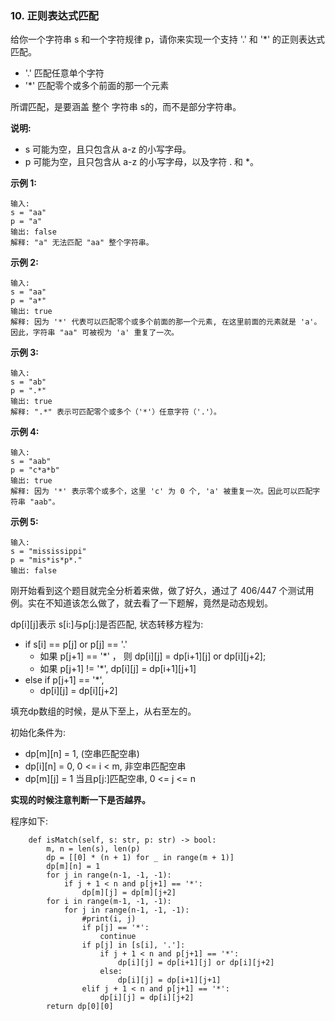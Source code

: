 ### 10. 正则表达式匹配
给你一个字符串 s 和一个字符规律 p，请你来实现一个支持 '.' 和 '*' 的正则表达式匹配。

+ '.' 匹配任意单个字符
+ '*' 匹配零个或多个前面的那一个元素

所谓匹配，是要涵盖 整个 字符串 s的，而不是部分字符串。

**说明:**

+ s 可能为空，且只包含从 a-z 的小写字母。
+ p 可能为空，且只包含从 a-z 的小写字母，以及字符 . 和 *。

**示例 1:**
```
输入:
s = "aa"
p = "a"
输出: false
解释: "a" 无法匹配 "aa" 整个字符串。
```

**示例 2:**
```
输入:
s = "aa"
p = "a*"
输出: true
解释: 因为 '*' 代表可以匹配零个或多个前面的那一个元素, 在这里前面的元素就是 'a'。因此，字符串 "aa" 可被视为 'a' 重复了一次。
```

**示例 3:**
```
输入:
s = "ab"
p = ".*"
输出: true
解释: ".*" 表示可匹配零个或多个（'*'）任意字符（'.'）。
```

**示例 4:**
```
输入:
s = "aab"
p = "c*a*b"
输出: true
解释: 因为 '*' 表示零个或多个，这里 'c' 为 0 个, 'a' 被重复一次。因此可以匹配字符串 "aab"。
```

**示例 5:**
```
输入:
s = "mississippi"
p = "mis*is*p*."
输出: false
```

刚开始看到这个题目就完全分析着来做，做了好久，通过了 406/447 个测试用例。实在不知道该怎么做了，就去看了一下题解，竟然是动态规划。

dp[i][j]表示 s[i:]与p[j:]是否匹配, 状态转移方程为:

+ if s[i] == p[j] or p[j] == '.'
    + 如果 p[j+1] == '*' ， 则 dp[i][j] = dp[i+1][j] or dp[i][j+2];
    + 如果 p[j+1] != '*', dp[i][j] = dp[i+1][j+1]
+ else if p[j+1] == '*',
    + dp[i][j] = dp[i][j+2]

填充dp数组的时候，是从下至上，从右至左的。

初始化条件为:
+ dp[m][n] = 1, (空串匹配空串)
+ dp[i][n] = 0, 0 <= i < m, 非空串匹配空串
+ dp[m][j] = 1 当且p[j:]匹配空串, 0 <= j <= n

**实现的时候注意判断一下是否越界。**

程序如下:

```class Solution:
    def isMatch(self, s: str, p: str) -> bool:
        m, n = len(s), len(p)
        dp = [[0] * (n + 1) for _ in range(m + 1)]
        dp[m][n] = 1
        for j in range(n-1, -1, -1):
            if j + 1 < n and p[j+1] == '*':
                dp[m][j] = dp[m][j+2]
        for i in range(m-1, -1, -1):
            for j in range(n-1, -1, -1):
                #print(i, j)
                if p[j] == '*':
                    continue
                if p[j] in [s[i], '.']:
                    if j + 1 < n and p[j+1] == '*':
                        dp[i][j] = dp[i+1][j] or dp[i][j+2]
                    else:
                        dp[i][j] = dp[i+1][j+1]
                elif j + 1 < n and p[j+1] == '*':
                    dp[i][j] = dp[i][j+2]
        return dp[0][0]
```
